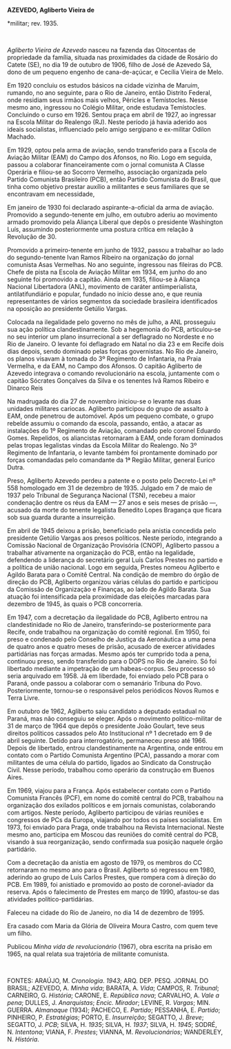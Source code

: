 **AZEVEDO, Agliberto Vieira de**

\*militar; rev. 1935.

 

*Agliberto Vieira de Azevedo* nasceu na fazenda das Oitocentas de
propriedade da família, situada nas proximidades da cidade de Rosário do
Catete (SE), no dia 19 de outubro de 1906, filho de José de Azevedo Sá,
dono de um pequeno engenho de cana-de-açúcar, e Cecília Vieira de Melo.

Em 1920 concluiu os estudos básicos na cidade vizinha de Maruim,
rumando, no ano seguinte, para o Rio de Janeiro, então Distrito Federal,
onde residiam seus irmãos mais velhos, Péricles e Temístocles. Nesse
mesmo ano, ingressou no Colégio Militar, onde estudava Temístocles.
Concluindo o curso em 1926. Sentou praça em abril de 1927, ao ingressar
na Escola Militar do Realengo (RJ). Neste período já havia aderido aos
ideais socialistas, influenciado pelo amigo sergipano e ex-militar
Odilon Machado.

Em 1929, optou pela arma de aviação, sendo transferido para a Escola de
Aviação Militar (EAM) do Campo dos Afonsos, no Rio. Logo em seguida,
passou a colaborar financeiramente com o jornal comunista A Classe
Operária e filiou-se ao Socorro Vermelho, associação organizada pelo
Partido Comunista Brasileiro (PCB), então Partido Comunista do Brasil,
que tinha como objetivo prestar auxílio a militantes e seus familiares
que se encontravam em necessidade,

Em janeiro de 1930 foi declarado aspirante-a-oficial da arma de aviação.
Promovido a segundo-tenente em julho, em outubro aderiu ao movimento
armado promovido pela Aliança Liberal que depôs o presidente Washington
Luís, assumindo posteriormente uma postura crítica em relação à
Revolução de 30.

Promovido a primeiro-tenente em junho de 1932, passou a trabalhar ao
lado do segundo-tenente Ivan Ramos Ribeiro na organização do jornal
comunista Asas Vermelhas. No ano seguinte, ingressou nas fileiras do
PCB. Chefe de pista na Escola de Aviação Militar em 1934, em junho do
ano seguinte foi promovido a capitão. Ainda em 1935, filiou-se à Aliança
Nacional Libertadora (ANL), movimento de caráter antiimperialista,
antilatifundiário e popular, fundado no início desse ano, e que reunia
representantes de vários segmentos da sociedade brasileira identificados
na oposição ao presidente Getúlio Vargas.

Colocada na ilegalidade pelo governo no mês de julho, a ANL prosseguiu
sua ação política clandestinamente. Sob a hegemonia do PCB, articulou-se
no seu interior um plano insurrecional a ser deflagrado no Nordeste e no
Rio de Janeiro. O levante foi deflagrado em Natal no dia 23 e em Recife
dois dias depois, sendo dominado pelas forças governistas. No Rio de
Janeiro, os planos visavam à tomada do 3º Regimento de Infantaria, na
Praia Vermelha, e da EAM, no Campo dos Afonsos. O capitão Agliberto de
Azevedo integrava o comando revolucionário na escola, juntamente com o
capitão Sócrates Gonçalves da Silva e os tenentes Ivã Ramos Ribeiro e
Dinarco Reis

Na madrugada do dia 27 de novembro iniciou-se o levante nas duas
unidades militares cariocas. Agliberto participou do grupo de assalto à
EAM, onde penetrou de automóvel. Após um pequeno combate, o grupo
rebelde assumiu o comando da escola, passando, então, a atacar as
instalações do 1º Regimento de Aviação, comandado pelo coronel Eduardo
Gomes. Repelidos, os aliancistas retornaram à EAM, onde foram dominados
pelas tropas legalistas vindas da Escola Militar do Realengo. No 3º
Regimento de Infantaria, o levante também foi prontamente dominado por
forças comandadas pelo comandante da 1ª Região Militar, general Eurico
Dutra.

Preso, Agliberto Azevedo perdeu a patente e o posto pelo Decreto-Lei nº
558 homologado em 31 de dezembro de 1935. Julgado em 7 de maio de 1937
pelo Tribunal de Segurança Nacional (TSN), recebeu a maior condenação
dentre os réus da EAM — 27 anos e seis meses de prisão —, acusado da
morte do tenente legalista Benedito Lopes Bragança que ficara sob sua
guarda durante a insurreição.

Em abril de 1945 deixou a prisão, beneficiado pela anistia concedida
pelo presidente Getúlio Vargas aos presos políticos. Neste período,
integrando a Comissão Nacional de Organização Provisória (CNOP),
Agliberto passou a trabalhar ativamente na organização do PCB, então na
legalidade, defendendo a liderança do secretário geral Luís Carlos
Prestes no partido e a política de união nacional. Logo em seguida,
Prestes nomeou Agliberto e Agildo Barata para o Comitê Central. Na
condição de membro do órgão de direção do PCB, Agliberto organizou
várias células do partido e participou da Comissão de Organização e
Finanças, ao lado de Agildo Barata. Sua atuação foi intensificada pela
proximidade das eleições marcadas para dezembro de 1945, às quais o PCB
concorreria.

Em 1947, com a decretação da ilegalidade do PCB, Agliberto entrou na
clandestinidade no Rio de Janeiro, transferindo-se posteriormente para
Recife, onde trabalhou na organização do comitê regional. Em 1950, foi
preso e condenado pelo Conselho de Justiça da Aeronáutica a uma pena de
quatro anos e quatro meses de prisão, acusado de exercer atividades
partidárias nas forças armadas. Mesmo após ter cumprido toda a pena,
continuou preso, sendo transferido para o DOPS no Rio de Janeiro. Só foi
libertado mediante a impetração de um habeas-corpus. Seu processo só
seria arquivado em 1958. Já em liberdade, foi enviado pelo PCB para o
Paraná, onde passou a colaborar com o semanário Tribuna do Povo.
Posteriormente, tornou-se o responsável pelos periódicos Novos Rumos e
Terra Livre.

Em outubro de 1962, Agliberto saiu candidato a deputado estadual no
Paraná, mas não conseguiu se eleger. Após o movimento político-militar
de 31 de março de 1964 que depôs o presidente João Goulart, teve seus
direitos políticos cassados pelo Ato Institucional nº 1 decretado em 9
de abril seguinte. Detido para interrogatório, permaneceu preso até
1966. Depois de libertado, entrou clandestinamente na Argentina, onde
entrou em contato com o Partido Comunista Argentino (PCA), passando a
morar com militantes de uma célula do partido, ligados ao Sindicato da
Construção Civil. Nesse período, trabalhou como operário da construção
em Buenos Aires.

Em 1969, viajou para a França. Após estabelecer contato com o Partido
Comunista Francês (PCF), em nome do comitê central do PCB, trabalhou na
organização dos exilados políticos e em jornais comunistas, colaborando
com artigos. Neste período, Agliberto participou de várias reuniões e
congressos de PCs da Europa, viajando por todos os países socialistas.
Em 1973, foi enviado para Praga, onde trabalhou na Revista
Internacional. Neste mesmo ano, participa em Moscou das reuniões do
comitê central do PCB, visando à sua reorganização, sendo confirmada sua
posição naquele órgão partidário.

Com a decretação da anistia em agosto de 1979, os membros do CC
retornaram no mesmo ano para o Brasil. Agliberto só regressou em 1980,
aderindo ao grupo de Luís Carlos Prestes, que rompera com à direção do
PCB. Em 1989, foi anistiado e promovido ao posto de coronel-aviador da
reserva. Após o falecimento de Prestes em março de 1990, afastou-se das
atividades político-partidárias.

Faleceu na cidade do Rio de Janeiro, no dia 14 de dezembro de 1995.

Era casado com Maria da Glória de Oliveira Moura Castro, com quem teve
um filho.

Publicou *Minha vida de revolucionário* (1967), obra escrita na prisão
em 1965, na qual relata sua trajetória de militante comunista.

 

FONTES: ARAÚJO, M. *Cronologia*. *1943*; ARQ. DEP. PESQ. JORNAL DO
BRASIL; AZEVEDO, A. *Minha vida*; BARATA, A. *Vida*; CAMPOS, R.
*Tribunal*; CARNEIRO, G. *História*; CARONE, E. *República nova*;
CARVALHO, A. *Vale a pena*; DULLES, J. *Anarquistas*; *Encic. Mirador*;
LEVINE, R. *Vargas*; MIN. GUERRA. *Almanaque* (1934); PACHECO, E.
*Partido*; PESSANHA, E. *Partido*; PINHEIRO, P. *Estratégias*; PORTO, E.
*Insurreição*; SEGATTO, J. *Breve*; SEGATTO, J. *PCB*; SILVA, H. *1935*;
SILVA, H. *1937*; SILVA, H. *1945*; SODRÉ, N. *Intentona*; VIANA, F.
*Prestes*; VIANNA, M. *Revolucionários*; WANDERLEY, N. *História*.

 
